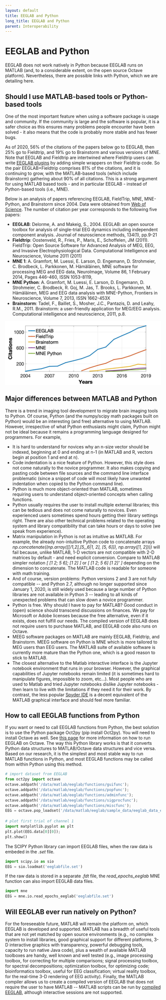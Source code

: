 ```yaml
---
layout: default
title: EEGLAB and Python
long_title: EEGLAB and Python
parent: Interoperability
---
```


EEGLAB and Python
===================

EEGLAB does not work natively in Python because EEGLAB runs on
MATLAB (and, to a considerable extent, on the open source Octave
platform). Nevertheless, there are possible links with Python, which we
are detailing here.

Should I use MATLAB-based tools or Python-based tools
-----------------------------------------------------

One of the most important feature when using a software package is usage and community.
If the community is large and the software is popular, it is a safer
choice as this ensures many problems people encounter have
been solved - it also means that the code is probably more stable and
has fewer bugs. 

As of 2020, 56% of the citations of the
papers below go to EEGLAB, then 25% go to Fieldtrip, and 19% go to
Brainstorm and various versions of MNE. Note that EEGLAB and Fieldtrip
are intertwined where Fieldtrip users can write [EEGLAB
plugins](/others/EEGLAB_and_Fieldtrip.html)
by adding simple wrappers on their Fieldtrip code. So the pair
EEGLAB+Fieldtrip comprises 81% of the citations, and it is continuing to
grow, with the MATLAB-based tools (which include Brainstorm) gathering
about 90% of all citations. This is a strong argument for using MATLAB
based tools - and in particular EEGLAB - instead of Python-based tools
(i.e., MNE).

Below is an analysis of papers referencing EEGLAB, FieldTrip, MNE,
MNE-Python, and Brainstorm since 2004. Data were obtained from [Web of Science](http://webofknowledge.com).
The number of citation per year corresponds to the following five papers:

-   **EEGLAB**: Delorme, A. and Makeig, S., 2004. EEGLAB: an open source
    toolbox for analysis of single-trial EEG dynamics including
    independent component analysis. Journal of neuroscience methods,
    134(1), pp.9-21
-   **Fieldtrip**: Oostenveld, R., Fries, P., Maris, E., Schoffelen, JM
    (2011). FieldTrip: Open Source Software for Advanced Analysis of
    MEG, EEG, and Invasive Electrophysiological Data. Computational
    Intelligence and Neuroscience, Volume 2011 (2011)
-   **MNE 1**: A. Gramfort, M. Luessi, E. Larson, D. Engemann, D.
    Strohmeier, C. Brodbeck, L. Parkkonen, M. Hämäläinen, MNE software
    for processing MEG and EEG data, NeuroImage, Volume 86, 1 February
    2014, Pages 446-460, ISSN 1053-8119,
-   **MNE Python**: A. Gramfort, M. Luessi, E. Larson, D. Engemann, D.
    Strohmeier, C. Brodbeck, R. Goj, M. Jas, T. Brooks, L. Parkkonen, M.
    Hämäläinen, MEG and EEG data analysis with MNE-Python, Frontiers in
    Neuroscience, Volume 7, 2013, ISSN 1662-453X
-   **Brainstorm**: Tadel, F., Baillet, S., Mosher, J.C., Pantazis, D.
    and Leahy, R.M., 2011. Brainstorm: a user-friendly application for
    MEG/EEG analysis. Computational intelligence and neuroscience, 2011,
    p.8.


![](/assets/images/EEGLAB_usage.jpg)


Major differences between MATLAB and Python
-------------------------------------------

There is a trend in imaging tool development to migrate brain imaging
tools to Python. Of course, Python (and the numpy/scipy math packages
built on Python) would be an interesting (and free) alternative to using
MATLAB. However, irrespective of what Python enthusiasts might claim,
Python might not be ideal because it remains a programming language
designed for programmers. For example,

-   It is hard to understand for novices why an n-size vector should be
    indexed, beginning at 0 and ending at n-1 (in MATLAB and R, vectors
    begin at position 1 and end at n).
-   Code indentation is a nice feature of Python. However, this style
    does not come naturally to the novice programmer. It also makes
    copying and pasting code between file sources and the command line
    interface problematic (since a snippet of code will most likely have
    unwanted indentation when copied to the Python command line).
-   Python is much more object-oriented than MATLAB, sometimes requiring
    users to understand object-oriented concepts when calling functions.
-   Python usually requires the user to install multiple external
    libraries; this can be tedious and does not come naturally to
    novices. Even experienced users sometimes spend hours getting their
    library settings right. There are also other technical problems
    related to the operating system and library compatibility that can take
    hours or days to solve (we speak from experience).
-   Matrix manipulation in Python is not as intuitive as MATLAB. For
    example, the already non-intuitive Python code to concatenate arrays
    <i>np.concatenate((np.array(\[\[/1,_2\],_\[5,_6\|1, 2\], \[5,
    6\]\]), np.array(\[1, 2\])))</i> will fail because, unlike MATLAB,
    1-D vectors are not compatible with 2-D matrices by default - and
    need explicit conversion. Compare to MATLAB simpler notation <i>\[
    \[1 2; 5 6\]; \[1 2\] \]</i> or <i>\[ \[1 2; 5 6\] \[1 2\]' \]</i>
    depending on the dimension to concatenate. The MATLAB code is
    readable for someone with math training.
-   And of course, version problems: Python versions 2 and 3 are not
    fully compatible -- and Python 2.7, although no longer supported
    since January 1, 2020, is still widely used because a large number
    of Python libraries are not available in Python 3 -- leading to all
    kinds of unexpected problems that can slow down a novice
    programmer.
-   Python is free. Why should I have to pay for MATLAB? Good conduct in
    (open) science should transcend discussions on finances. We pay for
    Microsoft or Adobe licenses because the free alternative, even
    if it exists, does not fulfill our needs. The compiled version of
    EEGLAB does not require users to purchase MATLAB, and EEGLAB code
    also runs on Octave.
-   MEEG software packages on MATLAB are mainly EEGLAB, Fieldtrip, and
    Brainstorm. MEEG software on Python is MNE which is more tailored to MEG users than EEG users.
    The MATLAB suite of available software is currently more mature than
    the Python one, which is a good reason to stick to MATLAB.
- The closest alternative to the Matlab interactive interface is the
Jupyter notebook environment that runs in your browser. However, the
graphical capabilities of Jupyter notebooks remain limited (it is
sometimes hard to manipulate figures, impossible to zoom, etc...).
Most people who are used to Matlab and tried
Jupyter notebooks dislike Jupyter notebooks - then learn to live with the
limitations if they need it for their work. By contrast, the less popular [Spyder IDE](https://www.spyder-ide.org/) is a decent equivalent of the MATLAB graphical interface and should feel more familiar. 

How to call EEGLAB functions from Python
----------------------------------------

If you want or need to call EEGLAB functions from Python, the best
solution is to use the Python package Oct2py (pip install Oct2py). You
will need to install Octave as well. See [this
page](/others/Running_EEGLAB_on_Octave.html) for more information on how
to run EEGLAB on Octave. The way this Python library works is that it
converts Python data structures to MATLAB/Octave data structures and
vice versa. Based on our research, it is the simplest and most stable way
to run MATLAB functions in Python, and most EEGLAB functions may be
called from within Python using this method.

``` Python
# import dataset from EEGLAB
from oct2py import octave
octave.addpath('/data/matlab/eeglab/functions/guifunc');
octave.addpath('/data/matlab/eeglab/functions/popfunc');
octave.addpath('/data/matlab/eeglab/functions/adminfunc');
octave.addpath('/data/matlab/eeglab/functions/sigprocfunc');
octave.addpath('/data/matlab/eeglab/functions/miscfunc');
EEG = octave.pop_loadset('/data/matlab/eeglab/sample_data/eeglab_data_epochs_ica.set');

# plot first trial of channel 1
import matplotlib.pyplot as plt
plt.plot(EEG.data[0][0]);
plt.show()
```

The SCIPY Python library can import EEGLAB files, when the raw data is embeded in the *.set* file.

``` Python
import scipy.io as sio
EEG = sio.loadmat('eeglabfile.set')
```

If the raw data is stored in a separate *.fdt* file, the *read_epochs_eeglab* MNE function can also import EEGLAB data files.

``` Python
import mne
EEG = mne.io.read_epochs_eeglab('eeglabfile.set')
```

Will EEGLAB ever run natively on Python?
----------------------------------------

For the foreseeable future, MATLAB will remain the platform on, which
EEGLAB is developed and supported. MATLAB has a breadth of useful tools
that are not yet matched by open source environments (e.g., no complex
system to install libraries, good graphical support for different
platforms, 3-D interactive graphics with transparency, powerful
debugging tools, capacity to run native Java code), plus a wealth of
available MATLAB toolboxes are handy, well known and well tested (e.g.,
image processing toolbox, for correcting for multiple comparisons;
signal processing toolbox, for spectral decompositions; optimization
toolbox, for optimizing code; bioinformatics toolbox, useful for EEG
classification; virtual reality toolbox, for the real-time 3-D rendering of
EEG activity). Finally, the MATLAB compiler allows us to create a
compiled version of EEGLAB that does not require the user to have MATLAB
-- MATLAB scripts can be run by [compiled
EEGLAB](/others/Compiled_EEGLAB.html), although interactive sessions
are not supported. 
